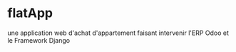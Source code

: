 # flatApp
une application web d'achat d'appartement faisant intervenir l'ERP Odoo et le Framework Django
